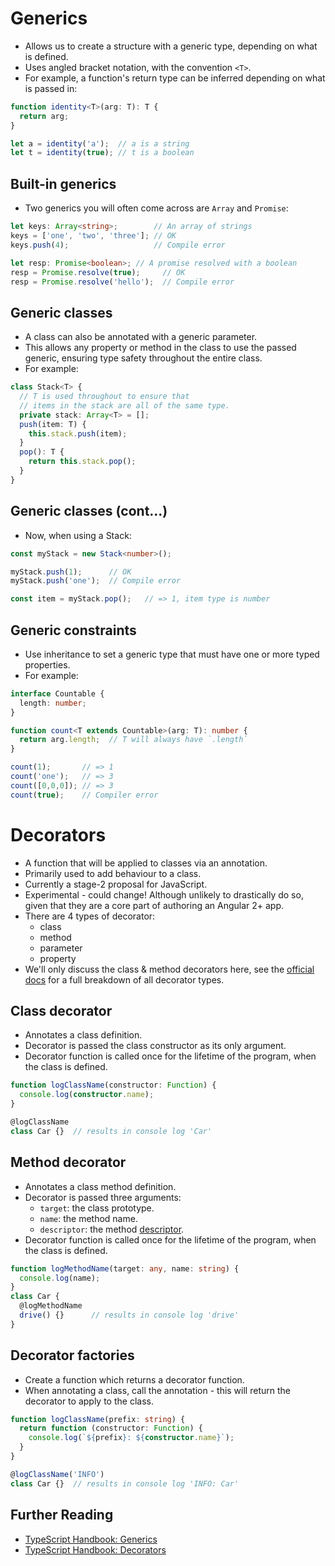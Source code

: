 # Generics

- Allows us to create a structure with a generic type, depending on what is defined.
- Uses angled bracket notation, with the convention `<T>`.
- For example, a function's return type can be inferred depending on what is passed in:

``` ts
function identity<T>(arg: T): T {
  return arg;
}

let a = identity('a');  // a is a string
let t = identity(true); // t is a boolean
```

<!-- break -->

## Built-in generics

- Two generics you will often come across are `Array` and `Promise`:

``` ts
let keys: Array<string>;        // An array of strings
keys = ['one', 'two', 'three']; // OK
keys.push(4);                   // Compile error

let resp: Promise<boolean>; // A promise resolved with a boolean
resp = Promise.resolve(true);     // OK
resp = Promise.resolve('hello');  // Compile error
```

<!-- break -->

## Generic classes

- A class can also be annotated with a generic parameter.
- This allows any property or method in the class to use the passed generic, ensuring type safety throughout the entire class.
- For example:

``` ts
class Stack<T> {
  // T is used throughout to ensure that
  // items in the stack are all of the same type.
  private stack: Array<T> = [];
  push(item: T) {
    this.stack.push(item);
  }
  pop(): T {
    return this.stack.pop();
  }
}
```

<!-- break -->

## Generic classes (cont...)

- Now, when using a Stack:

``` ts
const myStack = new Stack<number>();

myStack.push(1);      // OK
myStack.push('one');  // Compile error

const item = myStack.pop();   // => 1, item type is number
```

<!-- break -->

## Generic constraints

- Use inheritance to set a generic type that must have one or more typed properties.
- For example:

``` ts
interface Countable {
  length: number;
}

function count<T extends Countable>(arg: T): number {
  return arg.length;  // T will always have `.length`
}

count(1);       // => 1
count('one');   // => 3
count([0,0,0]); // => 3
count(true);    // Compiler error
```

<!-- break -->

# Decorators

- A function that will be applied to classes via an annotation.
- Primarily used to add behaviour to a class.
- Currently a stage-2 proposal for JavaScript.
- Experimental - could change! Although unlikely to drastically do so, given that they are a core part of authoring an Angular 2+ app.
- There are 4 types of decorator:
  - class
  - method
  - parameter
  - property
- We'll only discuss the class & method decorators here, see the [official docs](https://www.typescriptlang.org/docs/handbook/decorators.html) for a full breakdown of all decorator types.

<!-- break -->

## Class decorator

- Annotates a class definition.
- Decorator is passed the class constructor as its only argument.
- Decorator function is called once for the lifetime of the program, when the class is defined.

``` ts
function logClassName(constructor: Function) {
  console.log(constructor.name);
}

@logClassName
class Car {}  // results in console log 'Car'
```

<!-- break -->

## Method decorator

- Annotates a class method definition.
- Decorator is passed three arguments:
  - `target`: the class prototype.
  - `name`: the method name.
  - `descriptor`: the method [descriptor](https://developer.mozilla.org/en-US/docs/Web/JavaScript/Reference/Global_Objects/Object/defineProperty).
- Decorator function is called once for the lifetime of the program, when the class is defined.

``` ts
function logMethodName(target: any, name: string) {
  console.log(name);
}
class Car {
  @logMethodName
  drive() {}      // results in console log 'drive'
}
```

<!-- break -->

## Decorator factories

- Create a function which returns a decorator function.
- When annotating a class, call the annotation - this will return the decorator to apply to the class.

``` ts
function logClassName(prefix: string) {
  return function (constructor: Function) {
    console.log(`${prefix}: ${constructor.name}`);
  }
}

@logClassName('INFO')
class Car {}  // results in console log 'INFO: Car'

```

<!-- break -->

## Further Reading

- [TypeScript Handbook: Generics](https://www.typescriptlang.org/docs/handbook/generics.html)
- [TypeScript Handbook: Decorators](https://www.typescriptlang.org/docs/handbook/decorators.html)
